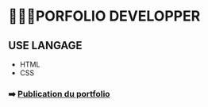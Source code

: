 #   👩🏽‍💻​PORFOLIO DEVELOPPER 

## USE LANGAGE

* HTML
* CSS


### ➡️  [Publication du portfolio](https://diarah-zr.github.io/Mon-porfolio-/)